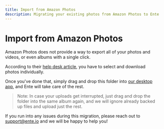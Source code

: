 ```yaml
---
title: Import from Amazon Photos
description: Migrating your existing photos from Amazon Photos to Ente Photos
---
```


# Import from Amazon Photos

Amazon Photos does not provide a way to export all of your photos and videos, or
even albums with a single click.

According to their
[help desk article](https://www.amazon.com/gp/help/customer/display.html?nodeId=GVCELKY5JW77VE7W),
you have to select and download photos individually.

Once you've done that, simply drag and drop this folder into
[our desktop app](https://ente.io/download/desktop), and Ente will take care of
the rest.

> Note: In case your uploads get interrupted, just drag and drop the folder into
> the same album again, and we will ignore already backed up files and upload
> just the rest.

If you run into any issues during this migration, please reach out to
[support@ente.io](mailto:support@ente.io) and we will be happy to help you!
